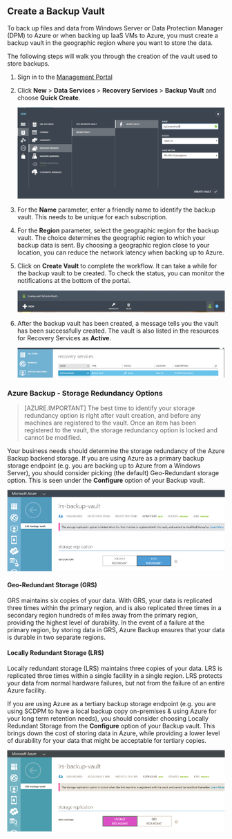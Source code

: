 ## Create a Backup Vault
To back up files and data from Windows Server or Data Protection Manager (DPM) to Azure or when backing up IaaS VMs to Azure, you must create a backup vault in the geographic region where you want to store the data.

The following steps will walk you through the creation of the vault used to store backups.

1. Sign in to the [Management Portal](https://manage.windowsazure.com/)
2. Click **New** > **Data Services** > **Recovery Services** > **Backup Vault** and choose **Quick Create**.

    ![Create vault](./media/backup-create-vault/createvault1.png)

3. For the **Name** parameter, enter a friendly name to identify the backup vault. This needs to be unique for each subscription.

4. For the **Region** parameter, select the geographic region for the backup vault. The choice determines the geographic region to which your backup data is sent. By choosing a geographic region close to your location, you can reduce the network latency when backing up to Azure.

5. Click on **Create Vault** to complete the workflow. It can take a while for the backup vault to be created. To check the status, you can monitor the notifications at the bottom of the portal.

    ![Creating Vault](./media/backup-create-vault/creatingvault1.png)

6. After the backup vault has been created, a message tells you the vault has been successfully created. The vault is also listed in the resources for Recovery Services as **Active**.

    ![Creating Vault status](./media/backup-create-vault/backupvaultstatus1.png)


### Azure Backup - Storage Redundancy Options

>[AZURE.IMPORTANT] The best time to identify your storage redundancy option is right after vault creation, and before any machines are registered to the vault. Once an item has been registered to the vault, the storage redundancy option is locked and cannot be modified.

Your business needs should determine the storage redundancy of the Azure Backup backend storage. If you are using Azure as a primary backup storage endpoint (e.g. you are backing up to Azure from a Windows Server), you should consider picking (the default) Geo-Redundant storage option. This is seen under the **Configure** option of your Backup vault.

![GRS](./media/backup-create-vault/grs.png)

#### Geo-Redundant Storage (GRS)
GRS maintains six copies of your data. With GRS, your data is replicated three times within the primary region, and is also replicated three times in a secondary region hundreds of miles away from the primary region, providing the highest level of durability. In the event of a failure at the primary region, by storing data in GRS, Azure Backup ensures that your data is durable in two separate regions.

#### Locally Redundant Storage (LRS)
Locally redundant storage (LRS) maintains three copies of your data. LRS is replicated three times within a single facility in a single region. LRS protects your data from normal hardware failures, but not from the failure of an entire Azure facility.

If you are using Azure as a tertiary backup storage endpoint (e.g. you are using SCDPM to have a local backup copy on-premises & using Azure for your long term retention needs), you should consider choosing Locally Redundant Storage from the **Configure** option of your Backup vault. This brings down the cost of storing data in Azure, while providing a lower level of durability for your data that might be acceptable for tertiary copies.

![LRS](./media/backup-create-vault/lrs.png)
